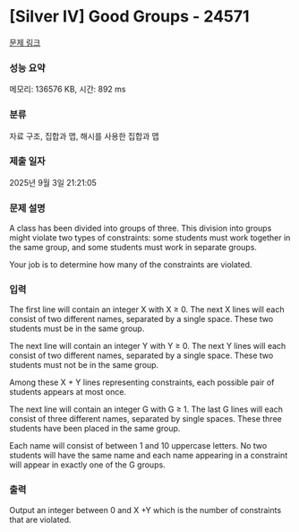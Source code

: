 # [Silver IV] Good Groups - 24571 

[문제 링크](https://www.acmicpc.net/problem/24571) 

### 성능 요약

메모리: 136576 KB, 시간: 892 ms

### 분류

자료 구조, 집합과 맵, 해시를 사용한 집합과 맵

### 제출 일자

2025년 9월 3일 21:21:05

### 문제 설명

<p>A class has been divided into groups of three. This division into groups might violate two types of constraints: some students must work together in the same group, and some students must work in separate groups.</p>

<p>Your job is to determine how many of the constraints are violated.</p>

### 입력 

 <p>The first line will contain an integer X with X ≥ 0. The next X lines will each consist of two different names, separated by a single space. These two students must be in the same group.</p>

<p>The next line will contain an integer Y with Y ≥ 0. The next Y lines will each consist of two different names, separated by a single space. These two students must not be in the same group.</p>

<p>Among these X + Y lines representing constraints, each possible pair of students appears at most once.</p>

<p>The next line will contain an integer G with G ≥ 1. The last G lines will each consist of three different names, separated by single spaces. These three students have been placed in the same group.</p>

<p>Each name will consist of between 1 and 10 uppercase letters. No two students will have the same name and each name appearing in a constraint will appear in exactly one of the G groups.</p>

### 출력 

 <p>Output an integer between 0 and X +Y which is the number of constraints that are violated.</p>

